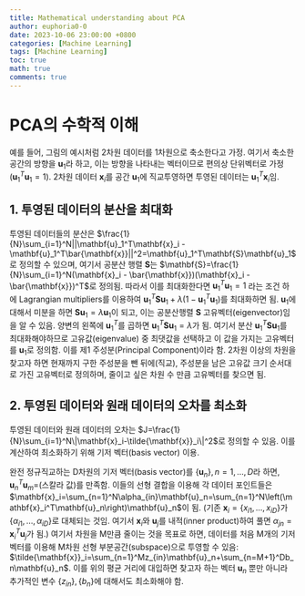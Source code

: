 ```yaml
---
title: Mathematical understanding about PCA
author: euphoria0-0
date: 2023-10-06 23:00:00 +0800
categories: [Machine Learning]
tags: [Machine Learning]
toc: true
math: true
comments: true
---
```


# PCA의 수학적 이해

예를 들어, 그림의 예시처럼 2차원 데이터를 1차원으로 축소한다고 가정. 여기서 축소한 공간의 방향을 $\mathbf{u}_1$라 하고, 이는 방향을 나타내는 벡터이므로 편의상 단위벡터로 가정($\mathbf{u}_1^T\mathbf{u}_1=1$). 2차원 데이터 $\mathbf{x}_i$를 공간 $\mathbf{u}_1$에 직교투영하면 투영된 데이터는 $\mathbf{u}_1^T\mathbf{x}_i$임.

## 1. 투영된 데이터의 분산을 최대화

투영된 데이터들의 분산은 $\frac{1}{N}\sum_{i=1}^N||\mathbf{u}_1^T\mathbf{x}_i - \mathbf{u}_1^T\bar{\mathbf{x}}||^2=\mathbf{u}_1^T\mathbf{S}\mathbf{u}_1$로 정의할 수 있으며, 여기서 공분산 행렬 $\mathbf{S}$는 $\mathbf{S}=\frac{1}{N}\sum_{i=1}^N(\mathbf{x}_i - \bar{\mathbf{x}})(\mathbf{x}_i - \bar{\mathbf{x}})^T$로 정의됨.
따라서 이를 최대화한다면 $\mathbf{u}_1^T\mathbf{u}_1=1$ 라는 조건 하에 Lagrangian multipliers를 이용하여 $\mathbf{u}_1^T\mathbf{S}\mathbf{u}_1+\lambda(1-\mathbf{u}_1^T\mathbf{u}_1)$를 최대화하면 됨.
$\mathbf{u}_1$에 대해서 미분을 하면 $\mathbf{S}\mathbf{u}_1=\lambda\mathbf{u}_1$이 되고, 이는 공분산행렬 $\mathbf{S}$ 고유벡터(eigenvector)임을 알 수 있음.
양변의 왼쪽에 $\mathbf{u}_1^T$를 곱하면 $\mathbf{u}_1^T\mathbf{S}\mathbf{u}_1=\lambda$가 됨.
여기서 분산 $\mathbf{u}_1^T\mathbf{S}\mathbf{u}_1$를 최대화해야하므로 고유값(eigenvalue) 중 최댓값을 선택하고 이 값을 가지는 고유벡터를 $\mathbf{u}_1$로 정의함.
이를 제1 주성분(Principal Component)이라 함. 2차원 이상의 차원을 찾고자 하면 현재까지 구한 주성분을 뺀 뒤에(직교), 주성분을 남은 고유값 크기 순서대로 가진 고유벡터로 정의하며, 줄이고 싶은 차원 수 만큼 고유벡터를 찾으면 됨.

## 2. 투영된 데이터와 원래 데이터의 오차를 최소화

투영된 데이터와 원래 데이터의 오차는 $J=\frac{1}{N}\sum_{i=1}^N\|\mathbf{x}_i-\tilde{\mathbf{x}}_i\|^2$로 정의할 수 있음. 이를 계산하여 최소화하기 위해 기저 벡터(basis vector) 이용.

완전 정규직교하는 D차원의 기저 벡터(basis vector)를 $\{\mathbf{u}_n\}, n=1,\dots,D$라 하면, $\mathbf{u}_n^T\mathbf{u}_m=$(스칼라 값)를 만족함.
이들의 선형 결합을 이용해 각 데이터 포인트들은 $\mathbf{x}_i=\sum_{n=1}^N\alpha_{in}\mathbf{u}_n=\sum_{n=1}^N\left(\mathbf{x}_i^T\mathbf{u}_n\right)\mathbf{u}_n$이 됨.
(기존 $\mathbf{x}_i=\{x_{i1},\dots,x_{iD}\}$가 $\{\alpha_{i1},\dots,\alpha_{iD}\}$로 대체되는 것임. 여기서
$\mathbf{x}_i$와 $\mathbf{u}_j$를 내적(inner product)하여 풀면 $\alpha_{jn}=\mathbf{x}_i^T\mathbf{u}_j$가 됨.) 여기서 차원을 M만큼 줄이는 것을 목표로 하면, 데이터를 처음 M개의 기저 벡터를 이용해 M차원 선형 부분공간(subspace)으로 투영할 수 있음: $\tilde{\mathbf{x}}_i=\sum_{n=1}^Mz_{in}\mathbf{u}_n+\sum_{n=M+1}^Db_n\mathbf{u}_n$. 이를 위의 평균 거리에 대입하면 찾고자 하는 벡터 $\mathbf{u}_n$ 뿐만 아니라 추가적인 변수 $\{z_{in}\}, \{b_n\}$에 대해서도 최소화해야 함.
